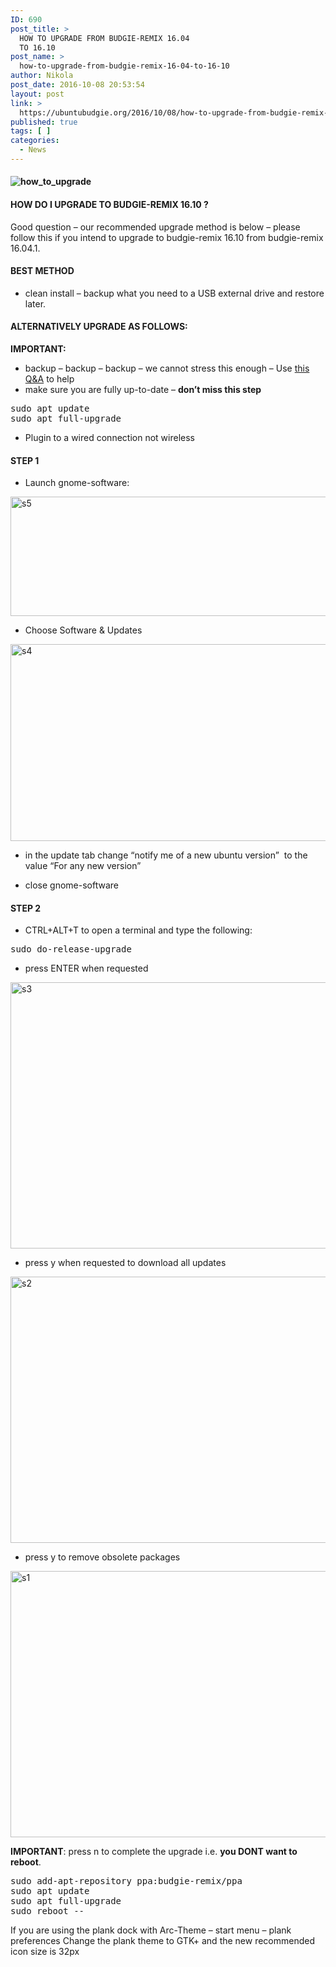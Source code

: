 ```yaml
---
ID: 690
post_title: >
  HOW TO UPGRADE FROM BUDGIE-REMIX 16.04
  TO 16.10
post_name: >
  how-to-upgrade-from-budgie-remix-16-04-to-16-10
author: Nikola
post_date: 2016-10-08 20:53:54
layout: post
link: >
  https://ubuntubudgie.org/2016/10/08/how-to-upgrade-from-budgie-remix-16-04-to-16-10/
published: true
tags: [ ]
categories:
  - News
---
```

<h4><img class="alignnone size-full wp-image-1101" src="https://budgieremix.files.wordpress.com/2016/10/how_to_upgrade.jpg?w=662" sizes="(max-width: 662px) 100vw, 662px" srcset="https://budgieremix.files.wordpress.com/2016/10/how_to_upgrade.jpg?w=662 662w, https://budgieremix.files.wordpress.com/2016/10/how_to_upgrade.jpg?w=150 150w, https://budgieremix.files.wordpress.com/2016/10/how_to_upgrade.jpg 720w" alt="how_to_upgrade" /></h4>
<h4><strong>HOW DO I UPGRADE TO BUDGIE-REMIX 16.10 ?</strong></h4>
Good question – our recommended upgrade method is below – please follow this if you intend to upgrade to budgie-remix 16.10 from budgie-remix 16.04.1.
<h4>BEST METHOD</h4>
<ul>
 	<li>clean install – backup what you need to a USB external drive and restore later.</li>
</ul>
<h4>ALTERNATIVELY UPGRADE AS FOLLOWS:</h4>
<strong>IMPORTANT:</strong>
<ul>
 	<li>backup – backup – backup – we cannot stress this enough – Use <a href="http://askubuntu.com/questions/19901/how-to-make-a-disk-image-and-restore-from-it-later" target="_blank" rel="noopener">this Q&amp;A</a> to help</li>
 	<li>make sure you are fully up-to-date – <strong>don’t miss this step</strong></li>
</ul>
<pre>sudo apt update
sudo apt full-upgrade</pre>
<ul>
 	<li>Plugin to a wired connection not wireless</li>
</ul>
<h4>STEP 1</h4>
<ul>
 	<li>Launch gnome-software:</li>
</ul>
<img class="aligncenter size-full wp-image-1091" src="https://budgieremix.files.wordpress.com/2016/10/s5.png?w=662&amp;h=191" sizes="(max-width: 662px) 100vw, 662px" srcset="https://budgieremix.files.wordpress.com/2016/10/s5.png?w=662&amp;h=191 662w, https://budgieremix.files.wordpress.com/2016/10/s5.png?w=150&amp;h=43 150w, https://budgieremix.files.wordpress.com/2016/10/s5.png?w=720&amp;h=208 720w, https://budgieremix.files.wordpress.com/2016/10/s5.png?w=768&amp;h=222 768w, https://budgieremix.files.wordpress.com/2016/10/s5.png 882w" alt="s5" width="662" height="191" />
<ul>
 	<li>Choose Software &amp; Updates</li>
</ul>
<img class="aligncenter size-full wp-image-1090" src="https://budgieremix.files.wordpress.com/2016/10/s4.png?w=662&amp;h=315" sizes="(max-width: 662px) 100vw, 662px" srcset="https://budgieremix.files.wordpress.com/2016/10/s4.png?w=662&amp;h=315 662w, https://budgieremix.files.wordpress.com/2016/10/s4.png?w=150&amp;h=71 150w, https://budgieremix.files.wordpress.com/2016/10/s4.png?w=720&amp;h=342 720w, https://budgieremix.files.wordpress.com/2016/10/s4.png?w=768&amp;h=365 768w, https://budgieremix.files.wordpress.com/2016/10/s4.png 932w" alt="s4" width="662" height="315" />
<ul>
 	<li>in the update tab change “notify me of a new ubuntu version”  to the value “For any new version”</li>
</ul>
<ul>
 	<li>close gnome-software</li>
</ul>
<h4>STEP 2</h4>
<ul>
 	<li>CTRL+ALT+T to open a terminal and type the following:</li>
</ul>
<pre>sudo do-release-upgrade</pre>
<ul>
 	<li>press ENTER when requested</li>
</ul>
<img class="aligncenter size-full wp-image-1089" src="https://budgieremix.files.wordpress.com/2016/10/s3.png?w=662&amp;h=426" sizes="(max-width: 662px) 100vw, 662px" srcset="https://budgieremix.files.wordpress.com/2016/10/s3.png?w=662&amp;h=426 662w, https://budgieremix.files.wordpress.com/2016/10/s3.png?w=150&amp;h=96 150w, https://budgieremix.files.wordpress.com/2016/10/s3.png?w=720&amp;h=463 720w, https://budgieremix.files.wordpress.com/2016/10/s3.png 767w" alt="s3" width="662" height="426" />
<ul>
 	<li>press y when requested to download all updates</li>
</ul>
<img class="aligncenter size-full wp-image-1088" src="https://budgieremix.files.wordpress.com/2016/10/s2.png?w=662&amp;h=426" sizes="(max-width: 662px) 100vw, 662px" srcset="https://budgieremix.files.wordpress.com/2016/10/s2.png?w=662&amp;h=426 662w, https://budgieremix.files.wordpress.com/2016/10/s2.png?w=150&amp;h=96 150w, https://budgieremix.files.wordpress.com/2016/10/s2.png?w=720&amp;h=463 720w, https://budgieremix.files.wordpress.com/2016/10/s2.png 767w" alt="s2" width="662" height="426" />
<ul>
 	<li>press y to remove obsolete packages</li>
</ul>
<img class="aligncenter size-full wp-image-1087" src="https://budgieremix.files.wordpress.com/2016/10/s1.png?w=662&amp;h=426" sizes="(max-width: 662px) 100vw, 662px" srcset="https://budgieremix.files.wordpress.com/2016/10/s1.png?w=662&amp;h=426 662w, https://budgieremix.files.wordpress.com/2016/10/s1.png?w=150&amp;h=96 150w, https://budgieremix.files.wordpress.com/2016/10/s1.png?w=720&amp;h=463 720w, https://budgieremix.files.wordpress.com/2016/10/s1.png 767w" alt="s1" width="662" height="426" />

<strong>IMPORTANT</strong>: press n to complete the upgrade i.e. <strong>you DONT want to reboot</strong>.
<pre>sudo add-apt-repository ppa:budgie-remix/ppa
sudo apt update
sudo apt full-upgrade
sudo reboot --</pre>
If you are using the plank dock with Arc-Theme – start menu – plank preferences
Change the plank theme to GTK+ and the new recommended icon size is 32px